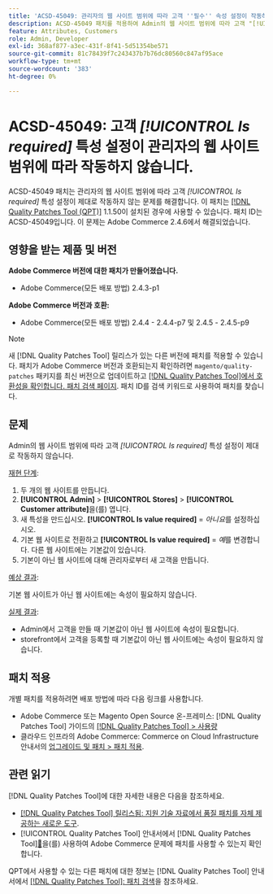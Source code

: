 ```yaml
---
title: 'ACSD-45049: 관리자의 웹 사이트 범위에 따라 고객 ''필수'' 속성 설정이 작동하지 않습니다.'
description: ACSD-45049 패치를 적용하여 Admin의 웹 사이트 범위에 따라 고객 "[!UICONTROL Is required]" 특성이 제대로 재정의되지 않은 Adobe Commerce 문제를 해결합니다.
feature: Attributes, Customers
role: Admin, Developer
exl-id: 368af877-a3ec-431f-8f41-5d51354be571
source-git-commit: 81c78439f7c243437b7b76dc80560c847af95ace
workflow-type: tm+mt
source-wordcount: '383'
ht-degree: 0%

---
```


# ACSD-45049: 고객 *[!UICONTROL Is required]* 특성 설정이 관리자의 웹 사이트 범위에 따라 작동하지 않습니다.

ACSD-45049 패치는 관리자의 웹 사이트 범위에 따라 고객 *[!UICONTROL Is required]* 특성 설정이 제대로 작동하지 않는 문제를 해결합니다. 이 패치는 [[!DNL Quality Patches Tool (QPT)]](/help/tools/quality-patches-tool/usage.md) 1.1.50이 설치된 경우에 사용할 수 있습니다. 패치 ID는 ACSD-45049입니다. 이 문제는 Adobe Commerce 2.4.6에서 해결되었습니다.

## 영향을 받는 제품 및 버전

**Adobe Commerce 버전에 대한 패치가 만들어졌습니다.**

* Adobe Commerce(모든 배포 방법) 2.4.3-p1

**Adobe Commerce 버전과 호환:**

* Adobe Commerce(모든 배포 방법) 2.4.4 - 2.4.4-p7 및 2.4.5 - 2.4.5-p9

>[!NOTE]
>
>새 [!DNL Quality Patches Tool] 릴리스가 있는 다른 버전에 패치를 적용할 수 있습니다. 패치가 Adobe Commerce 버전과 호환되는지 확인하려면 `magento/quality-patches` 패키지를 최신 버전으로 업데이트하고 [[!DNL Quality Patches Tool]에서 호환성을 확인합니다. 패치 검색 페이지](https://experienceleague.adobe.com/tools/commerce-quality-patches/index.html). 패치 ID를 검색 키워드로 사용하여 패치를 찾습니다.

## 문제

Admin의 웹 사이트 범위에 따라 고객 *[!UICONTROL Is required]* 특성 설정이 제대로 작동하지 않습니다.

<u>재현 단계</u>:

1. 두 개의 웹 사이트를 만듭니다.
1. **[!UICONTROL Admin]** > **[!UICONTROL Stores]** > **[!UICONTROL Customer attribute]**&#x200B;을(를) 엽니다.
1. 새 특성을 만드십시오. **[!UICONTROL Is value required]** = *아니요*&#x200B;를 설정하십시오.
1. 기본 웹 사이트로 전환하고 **[!UICONTROL Is value required]** = *예*&#x200B;를 변경합니다. 다른 웹 사이트에는 기본값이 있습니다.
1. 기본이 아닌 웹 사이트에 대해 관리자로부터 새 고객을 만듭니다.

<u>예상 결과</u>:

기본 웹 사이트가 아닌 웹 사이트에는 속성이 필요하지 않습니다.

<u>실제 결과</u>:

* Admin에서 고객을 만들 때 기본값이 아닌 웹 사이트에 속성이 필요합니다.
* storefront에서 고객을 등록할 때 기본값이 아닌 웹 사이트에는 속성이 필요하지 않습니다.

## 패치 적용

개별 패치를 적용하려면 배포 방법에 따라 다음 링크를 사용합니다.

* Adobe Commerce 또는 Magento Open Source 온-프레미스: [!DNL Quality Patches Tool] 가이드의 [[!DNL Quality Patches Tool] > 사용량](/help/tools/quality-patches-tool/usage.md)
* 클라우드 인프라의 Adobe Commerce: Commerce on Cloud Infrastructure 안내서의 [업그레이드 및 패치 > 패치 적용](https://experienceleague.adobe.com/docs/commerce-cloud-service/user-guide/develop/upgrade/apply-patches.html).

## 관련 읽기

[!DNL Quality Patches Tool]에 대한 자세한 내용은 다음을 참조하세요.

* [[!DNL Quality Patches Tool] 릴리스됨: 지원 기술 자료에서 품질 패치를 자체 제공하는 새로운 도구](https://experienceleague.adobe.com/en/docs/commerce-knowledge-base/kb/announcements/commerce-announcements/magento-quality-patches-released-new-tool-to-self-serve-quality-patches).
* [!UICONTROL Quality Patches Tool] 안내서에서  [!DNL Quality Patches Tool][&#128279;](/help/tools/quality-patches-tool/patches-available-in-qpt/check-patch-for-magento-issue-with-magento-quality-patches.md)을(를) 사용하여 Adobe Commerce 문제에 패치를 사용할 수 있는지 확인합니다.


QPT에서 사용할 수 있는 다른 패치에 대한 정보는 [!DNL Quality Patches Tool] 안내서에서 [[!DNL Quality Patches Tool]: 패치 검색](https://experienceleague.adobe.com/tools/commerce-quality-patches/index.html)을 참조하세요.
